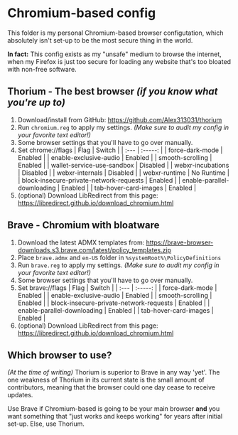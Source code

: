 # Chromium-based config
This folder is my personal Chromium-based browser configutation, which absolutely isn't set-up to be the most secure thing in the world. 

**In fact:** This config exists as my "unsafe" medium to browse the internet, when my Firefox is just too secure for loading any website that's too bloated with non-free software.

## Thorium - The best browser *(if you know what you're up to)*
1. Download/install from GitHub: https://github.com/Alex313031/thorium
2. Run `chromium.reg` to apply my settings. *(Make sure to audit my config in your favorite text editor!)*
3. Some browser settings that you'll have to go over manually.
4. Set chrome://flags
    | Flag                                          |    Switch   |
    | :---                                          |   :-----:   |
    | force-dark-mode                               |   Enabled   |
    | enable-exclusive-audio                        |   Enabled   |
    | smooth-scrolling                              |   Enabled   |
    | wallet-service-use-sandbox                    |   Disabled  |
    | webxr-incubations                             |   Disabled  |
    | webxr-internals                               |   Disabled  |
    | webxr-runtime                                 |  No Runtime |
    | block-insecure-private-network-requests       |   Enabled   |
    | enable-parallel-downloading                   |   Enabled   |
    | tab-hover-card-images                         |   Enabled   |
5. (optional) Download LibRedirect from this page: https://libredirect.github.io/download_chromium.html

## Brave - Chromium with bloatware
1. Download the latest ADMX templates from: https://brave-browser-downloads.s3.brave.com/latest/policy_templates.zip
2. Place `brave.admx` and `en-US` folder in `%systemRoot%\PolicyDefinitions`
3. Run `brave.reg` to apply my settings. *(Make sure to audit my config in your favorite text editor!)*
4. Some browser settings that you'll have to go over manually.
5. Set brave://flags
    | Flag                                          |    Switch   | 
    | :---                                          |   :-----:   |
    | force-dark-mode                               |   Enabled   |
    | enable-exclusive-audio                        |   Enabled   |
    | smooth-scrolling                              |   Enabled   |
    | block-insecure-private-network-requests       |   Enabled   |
    | enable-parallel-downloading                   |   Enabled   |
    | tab-hover-card-images                         |   Enabled   |
6. (optional) Download LibRedirect from this page: https://libredirect.github.io/download_chromium.html

## Which browser to use?
*(At the time of writing)* Thorium is superior to Brave in any way 'yet'. The one weakness of Thorium in its current state is the small amount of contributors, meaning that the browser could one day cease to receive updates.

Use Brave if Chromium-based is going to be your main browser **and** you want something that "just works and keeps working" for years after initial set-up. Else, use Thorium.